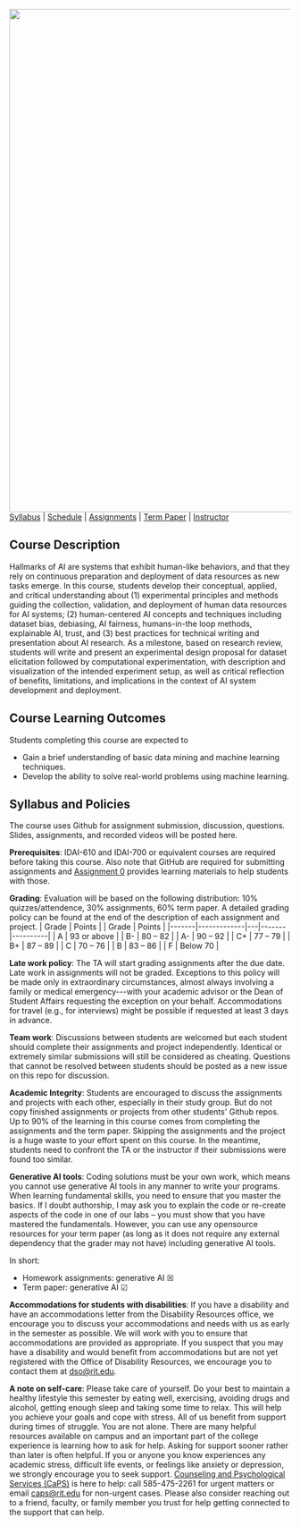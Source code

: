 [<img width=900 src="img/title.png?raw=yes">](README.md)   
[Syllabus](README.md) |
[Schedule](schedule.md) |
[Assignments](assignments/README.md) |
[Term Paper](termpaper/README.md) |
[Instructor](http://zhe-yu.github.io) 

## Course Description
Hallmarks of AI are systems that exhibit human-like behaviors, and that they rely on continuous preparation and deployment of data resources as new tasks emerge. In this course, students develop their conceptual, applied, and critical understanding about (1) experimental principles and methods guiding the collection, validation, and deployment of human data resources for AI systems; (2) human-centered AI concepts and techniques including dataset bias, debiasing, AI fairness, humans-in-the loop methods, explainable AI, trust, and (3) best practices for technical writing and presentation about AI research. As a milestone, based on research review, students will write and present an experimental design proposal for dataset elicitation followed by computational experimentation, with description and visualization of the intended experiment setup, as well as critical reflection of benefits, limitations, and implications in the context of AI system development and deployment. 

## Course Learning Outcomes

Students completing this course are expected to

 - Gain a brief understanding of basic data mining and machine learning techniques.
 - Develop the ability to solve real-world problems using machine learning.

## Syllabus and Policies
The course uses Github for assignment submission, discussion, questions. Slides, assignments, and recorded videos will be posted here.

**Prerequisites**: IDAI-610 and IDAI-700 or equivalent courses are required before taking this course. Also note that GitHub are required for submitting assignments and [Assignment 0](assignments/assignment0.md) provides learning materials to help students with those.

**Grading**: Evaluation will be based on the following distribution: 10% quizzes/attendence, 30% assignments, 60% term paper. A detailed grading policy can be found at the end of the description of each assignment and project.
| Grade | Points      |   | Grade | Points   |
|-------|-------------|---|-------|----------|
| A     | 93 or above |   | B-    | 80 – 82  |
| A-    | 90 – 92     |   | C+    | 77 – 79  |
| B+    | 87 – 89     |   | C     | 70 – 76  |
| B     | 83 – 86     |   | F     | Below 70 |

**Late work policy**: The TA will start grading assignments after the due date. Late work in assignments will not be graded. Exceptions to this policy will be made only in extraordinary circumstances, almost always involving a family or medical emergency---with your academic advisor or the Dean of Student Affairs requesting the exception on your behalf. Accommodations for travel (e.g., for interviews) might be possible if requested at least 3 days in advance. 

**Team work**: Discussions between students are welcomed but each student should complete their assignments and project independently. Identical or extremely similar submissions will still be considered as cheating. Questions that cannot be resolved between students should be posted as a new issue on this repo for discussion.

**Academic Integrity**: Students are encouraged to discuss the assignments and projects with each other, especially in their study group. But do not copy finished assignments or projects from other students' Github repos. Up to 90% of the learning in this course comes from completing the assignments and the term paper. Skipping the assignments and the project is a huge waste to your effort spent on this course. In the meantime, students need to confront the TA or the instructor if their submissions were found too similar.

**Generative AI tools**: Coding solutions must be your own work, which means you cannot use generative AI tools in any manner to write your programs. When learning fundamental skills, you need to ensure that you master the basics. If I doubt authorship, I may ask you to explain the code or re-create aspects of the code in one of our labs – you must show that you have mastered the fundamentals. However, you can use any opensource resources for your term paper (as long as it does not require any external dependency that the grader may not have) including generative AI tools.

In short:
 - Homework assignments: generative AI &#x2612;
 - Term paper: generative AI &#x2611; 

**Accommodations for students with disabilities**: If you have a disability and have an accommodations letter from the Disability Resources office, we encourage you to discuss your accommodations and needs with us as early in the semester as possible. We will work with you to ensure that accommodations are provided as appropriate. If you suspect that you may have a disability and would benefit from accommodations but are not yet registered with the Office of Disability Resources, we encourage you to contact them at dso@rit.edu.

**A note on self-care**: Please take care of yourself. Do your best to maintain a healthy lifestyle this semester by eating well, exercising, avoiding drugs and alcohol, getting enough sleep and taking some time to relax. This will help you achieve your goals and cope with stress. All of us benefit from support during times of struggle. You are not alone. There are many helpful resources available on campus and an important part of the college experience is learning how to ask for help. Asking for support sooner rather than later is often helpful. If you or anyone you know experiences any academic stress, difficult life events, or feelings like anxiety or depression, we strongly encourage you to seek support. [Counseling and Psychological Services (CaPS)](https://www.rit.edu/studentaffairs/counseling/) is here to help: call 585-475-2261 for urgent matters or email <caps@rit.edu> for non-urgent cases. Please also consider reaching out to a friend, faculty, or family member you trust for help getting connected to the support that can help.

